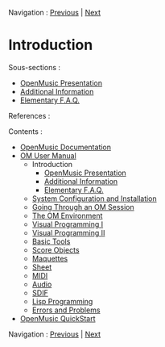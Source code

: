 Navigation : [Previous](OM-User-Manual "page précédente\(OM
User Manual\)") | [Next](01-Presentation "page
suivante\(OpenMusic Presentation\)")

# Introduction

Sous-sections :

  * [OpenMusic Presentation](01-Presentation)
  * [Additional Information](02-SupportAndPubs)
  * [Elementary F.A.Q.](03-FAQ)

References :

Contents :

  * [OpenMusic Documentation](OM-Documentation)
  * [OM User Manual](OM-User-Manual)
    * Introduction
      * [OpenMusic Presentation](01-Presentation)
      * [Additional Information](02-SupportAndPubs)
      * [Elementary F.A.Q.](03-FAQ)
    * [System Configuration and Installation](Installation)
    * [Going Through an OM Session](Goingthrough)
    * [The OM Environment](Environment)
    * [Visual Programming I](BasicVisualProgramming)
    * [Visual Programming II](AdvancedVisualProgramming)
    * [Basic Tools](BasicObjects)
    * [Score Objects](ScoreObjects)
    * [Maquettes](Maquettes)
    * [Sheet](Sheet)
    * [MIDI](MIDI)
    * [Audio](Audio)
    * [SDIF](SDIF)
    * [Lisp Programming](Lisp)
    * [Errors and Problems](errors)
  * [OpenMusic QuickStart](QuickStart-Chapters)

Navigation : [Previous](OM-User-Manual "page précédente\(OM
User Manual\)") | [Next](01-Presentation "page
suivante\(OpenMusic Presentation\)")

